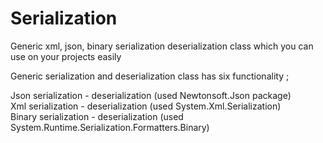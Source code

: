# Serialization 
Generic xml, json, binary serialization deserialization class which you can use on your projects easily 

Generic serialization and deserialization class has six functionality ;

Json serialization - deserialization (used Newtonsoft.Json package) <br/>
Xml serialization - deserialization  (used System.Xml.Serialization)<br/>
Binary serialization - deserialization (used System.Runtime.Serialization.Formatters.Binary)<br/>
